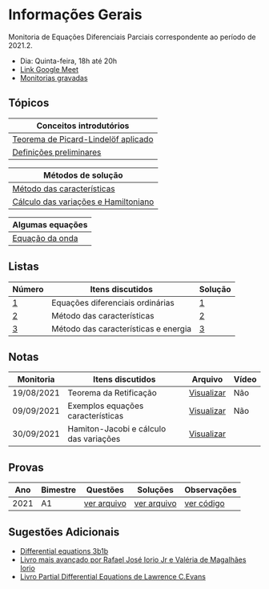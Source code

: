 # Informações Gerais 

Monitoria de Equações Diferenciais Parciais correspondente ao período de 2021.2.  

- Dia: Quinta-feira, 18h até 20h
- [Link Google Meet](https://meet.google.com/cgc-upbq-emp)
- [Monitorias gravadas](https://gvmail-my.sharepoint.com/:f:/g/personal/b37214_fgv_edu_br/Eq5geeWV2CNKjhXB-ggv57IBiZGeZzEzVh40zxXp0G3V5w?e=jo9s9G)

## Tópicos

|Conceitos introdutórios|
|---|
|[Teorema de Picard-Lindelöf aplicado](/ta-sessions/edp/existence_theorem/existence_theorem)|
|[Definições preliminares](/ta-sessions/edp/introduction)|

|Métodos de solução|
|---|
|[Método das características](/ta-sessions/edp/characteristics/characteristics)|
|[Cálculo das variações e Hamiltoniano](/ta-sessions/edp/calculus_of_variations)|

|Algumas equações|
|---|
|[Equação da onda](/ta-sessions/edp/wave_equation)|

## Listas

|Número|Itens discutidos|Solução|
|------|----------------|-------|
|[1](/files/disciplines/edp/lista1.pdf)|Equações diferenciais ordinárias|[1](/files/disciplines/edp/solutions1.pdf)|
|[2](/files/disciplines/edp/lista2.pdf)|Método das características|[2](/files/disciplines/edp/solutions2.pdf)|
|[3](/files/disciplines/edp/lista3.pdf)|Método das características e energia|[3](/files/disciplines/edp/solutions3.pdf)|

## Notas
  
|Monitoria|Itens discutidos|Arquivo|Vídeo|
|---------|----------------|-------|-----| 
|19/08/2021|Teorema da Retificação|[Visualizar](/files/disciplines/edp/monitoria19-08-2021.pdf)|Não|
|09/09/2021|Exemplos equações características|[Visualizar](/files/disciplines/edp/exemplos_equacoes_caracteristicas.pdf)|Não|
|30/09/2021|Hamiton-Jacobi e cálculo das variações|[Visualizar](/files/disciplines/edp/hamilton-jacobi.pdf)|

## Provas

|Ano|Bimestre|Questões|Soluções|Observações|
|---|--------|--------|--------|-----------|
|2021|A1|[ver arquivo](/files/disciplines/edp/a1.pdf)|[ver arquivo](/files/disciplines/edp/a1_solutions.pdf)|[ver código](https://github.com/lucasmoschen/ta-sessions/tree/master/Partial_Differential_Equations/lists/a1/)|

## Sugestões Adicionais 

- [Differential equations 3b1b](https://www.youtube.com/playlist?list=PLZHQObOWTQDNPOjrT6KVlfJuKtYTftqH6)
- [Livro mais avançado por Rafael José Iorio Jr e Valéria de Magalhães Iorio](https://www.amazon.com.br/Fourier-Analysis-Partial-Differential-Equations/dp/052162116X)
- [Livro Partial Differential Equations de Lawrence C.Evans](https://www.amazon.com.br/Partial-Differential-Equations-Lawrence-Evans/dp/0821807722)